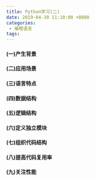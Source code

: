 ```yaml
---
title: Python学习(二)
date: 2019-04-30 11:10:00 +0800
categories: 
 - 编程语言
tags:
---
```


#### (一)产生背景
#### (二)应用场景
#### (三)语言特点
#### (四)数据结构
#### (五)逻辑结构
#### (六)定义独立模块
#### (七)组织代码结构
#### (八)提高代码复用率
#### (九)关注性能
